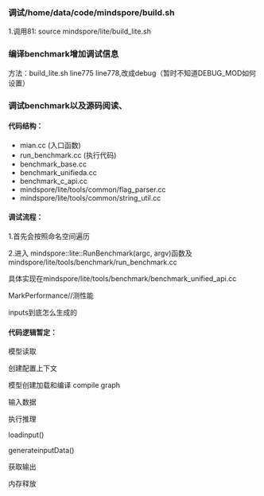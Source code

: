 ### 调试/home/data/code/mindspore/build.sh

1.调用81:  source mindspore/lite/build_lite.sh





### 编译benchmark增加调试信息

方法：build_lite.sh line775 line778,改成debug（暂时不知道DEBUG_MOD如何设置）



### 调试benchmark以及源码阅读、

#### 代码结构：

- mian.cc (入口函数)
- run_benchmark.cc (执行代码)
- benchmark_base.cc
- benchmark_unifieda.cc
- benchmark_c_api.cc
- mindspore/lite/tools/common/flag_parser.cc
- mindspore/lite/tools/common/string_util.cc



#### 调试流程：

1.首先会按照命名空间遍历

2.进入 mindspore::lite::RunBenchmark(argc, argv)函数及mindspore/lite/tools/benchmark/run_benchmark.cc

具体实现在mindspore/lite/tools/benchmark/benchmark_unified_api.cc

MarkPerformance//测性能





inputs到底怎么生成的





#### 代码逻辑暂定：

模型读取

创建配置上下文

模型创建加载和编译 compile graph

输入数据

执行推理

loadinput()

generateinputData()





获取输出

内存释放